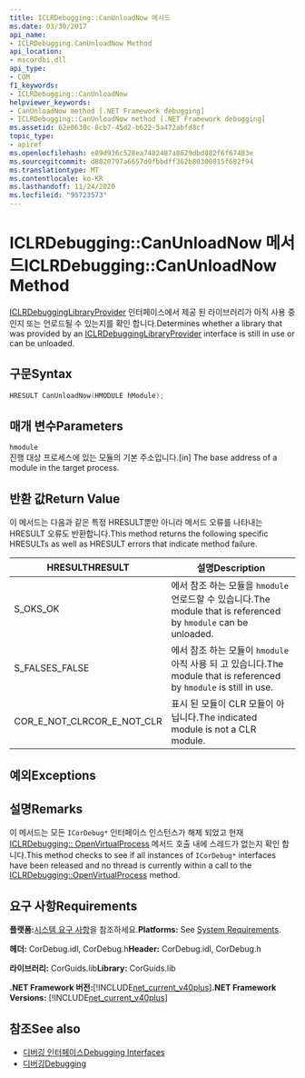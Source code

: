 ```yaml
---
title: ICLRDebugging::CanUnloadNow 메서드
ms.date: 03/30/2017
api_name:
- ICLRDebugging.CanUnloadNow Method
api_location:
- mscordbi.dll
api_type:
- COM
f1_keywords:
- ICLRDebugging::CanUnloadNow
helpviewer_keywords:
- CanUnloadNow method [.NET Framework debugging]
- ICLRDebugging::CanUnloadNow method [.NET Framework debugging]
ms.assetid: 62e0630c-8cb7-45d2-b622-5a472abfd8cf
topic_type:
- apiref
ms.openlocfilehash: e89d936c528ea7482487a8629dbd882f6f67483e
ms.sourcegitcommit: d8020797a6657d0fbbdff362b80300815f682f94
ms.translationtype: MT
ms.contentlocale: ko-KR
ms.lasthandoff: 11/24/2020
ms.locfileid: "95723573"
---
```

# <a name="iclrdebuggingcanunloadnow-method"></a><span data-ttu-id="69e68-102">ICLRDebugging::CanUnloadNow 메서드</span><span class="sxs-lookup"><span data-stu-id="69e68-102">ICLRDebugging::CanUnloadNow Method</span></span>

<span data-ttu-id="69e68-103">[ICLRDebuggingLibraryProvider](iclrdebugginglibraryprovider-interface.md) 인터페이스에서 제공 된 라이브러리가 아직 사용 중인지 또는 언로드될 수 있는지를 확인 합니다.</span><span class="sxs-lookup"><span data-stu-id="69e68-103">Determines whether a library that was provided by an [ICLRDebuggingLibraryProvider](iclrdebugginglibraryprovider-interface.md) interface is still in use or can be unloaded.</span></span>  
  
## <a name="syntax"></a><span data-ttu-id="69e68-104">구문</span><span class="sxs-lookup"><span data-stu-id="69e68-104">Syntax</span></span>  
  
```cpp  
HRESULT CanUnloadNow(HMODULE hModule);  
```  
  
## <a name="parameters"></a><span data-ttu-id="69e68-105">매개 변수</span><span class="sxs-lookup"><span data-stu-id="69e68-105">Parameters</span></span>  

 `hmodule`  
 <span data-ttu-id="69e68-106">진행 대상 프로세스에 있는 모듈의 기본 주소입니다.</span><span class="sxs-lookup"><span data-stu-id="69e68-106">[in] The base address of a module in the target process.</span></span>  
  
## <a name="return-value"></a><span data-ttu-id="69e68-107">반환 값</span><span class="sxs-lookup"><span data-stu-id="69e68-107">Return Value</span></span>  

 <span data-ttu-id="69e68-108">이 메서드는 다음과 같은 특정 HRESULT뿐만 아니라 메서드 오류를 나타내는 HRESULT 오류도 반환합니다.</span><span class="sxs-lookup"><span data-stu-id="69e68-108">This method returns the following specific HRESULTs as well as HRESULT errors that indicate method failure.</span></span>  
  
|<span data-ttu-id="69e68-109">HRESULT</span><span class="sxs-lookup"><span data-stu-id="69e68-109">HRESULT</span></span>|<span data-ttu-id="69e68-110">설명</span><span class="sxs-lookup"><span data-stu-id="69e68-110">Description</span></span>|  
|-------------|-----------------|  
|<span data-ttu-id="69e68-111">S_OK</span><span class="sxs-lookup"><span data-stu-id="69e68-111">S_OK</span></span>|<span data-ttu-id="69e68-112">에서 참조 하는 모듈을 `hmodule` 언로드할 수 있습니다.</span><span class="sxs-lookup"><span data-stu-id="69e68-112">The module that is referenced by `hmodule` can be unloaded.</span></span>|  
|<span data-ttu-id="69e68-113">S_FALSE</span><span class="sxs-lookup"><span data-stu-id="69e68-113">S_FALSE</span></span>|<span data-ttu-id="69e68-114">에서 참조 하는 모듈이 `hmodule` 아직 사용 되 고 있습니다.</span><span class="sxs-lookup"><span data-stu-id="69e68-114">The module that is referenced by `hmodule` is still in use.</span></span>|  
|<span data-ttu-id="69e68-115">COR_E_NOT_CLR</span><span class="sxs-lookup"><span data-stu-id="69e68-115">COR_E_NOT_CLR</span></span>|<span data-ttu-id="69e68-116">표시 된 모듈이 CLR 모듈이 아닙니다.</span><span class="sxs-lookup"><span data-stu-id="69e68-116">The indicated module is not a CLR module.</span></span>|  
  
## <a name="exceptions"></a><span data-ttu-id="69e68-117">예외</span><span class="sxs-lookup"><span data-stu-id="69e68-117">Exceptions</span></span>  
  
## <a name="remarks"></a><span data-ttu-id="69e68-118">설명</span><span class="sxs-lookup"><span data-stu-id="69e68-118">Remarks</span></span>  

 <span data-ttu-id="69e68-119">이 메서드는 모든 `ICorDebug*` 인터페이스 인스턴스가 해제 되었고 현재 [ICLRDebugging:: OpenVirtualProcess](iclrdebugging-openvirtualprocess-method.md) 메서드 호출 내에 스레드가 없는지 확인 합니다.</span><span class="sxs-lookup"><span data-stu-id="69e68-119">This method checks to see if all instances of `ICorDebug*` interfaces have been released and no thread is currently within a call to the [ICLRDebugging::OpenVirtualProcess](iclrdebugging-openvirtualprocess-method.md) method.</span></span>  
  
## <a name="requirements"></a><span data-ttu-id="69e68-120">요구 사항</span><span class="sxs-lookup"><span data-stu-id="69e68-120">Requirements</span></span>  

 <span data-ttu-id="69e68-121">**플랫폼:**[시스템 요구 사항](../../get-started/system-requirements.md)을 참조하세요.</span><span class="sxs-lookup"><span data-stu-id="69e68-121">**Platforms:** See [System Requirements](../../get-started/system-requirements.md).</span></span>  
  
 <span data-ttu-id="69e68-122">**헤더:** CorDebug.idl, CorDebug.h</span><span class="sxs-lookup"><span data-stu-id="69e68-122">**Header:** CorDebug.idl, CorDebug.h</span></span>  
  
 <span data-ttu-id="69e68-123">**라이브러리:** CorGuids.lib</span><span class="sxs-lookup"><span data-stu-id="69e68-123">**Library:** CorGuids.lib</span></span>  
  
 <span data-ttu-id="69e68-124">**.NET Framework 버전:**[!INCLUDE[net_current_v40plus](../../../../includes/net-current-v40plus-md.md)]</span><span class="sxs-lookup"><span data-stu-id="69e68-124">**.NET Framework Versions:** [!INCLUDE[net_current_v40plus](../../../../includes/net-current-v40plus-md.md)]</span></span>  
  
## <a name="see-also"></a><span data-ttu-id="69e68-125">참조</span><span class="sxs-lookup"><span data-stu-id="69e68-125">See also</span></span>

- [<span data-ttu-id="69e68-126">디버깅 인터페이스</span><span class="sxs-lookup"><span data-stu-id="69e68-126">Debugging Interfaces</span></span>](debugging-interfaces.md)
- [<span data-ttu-id="69e68-127">디버깅</span><span class="sxs-lookup"><span data-stu-id="69e68-127">Debugging</span></span>](index.md)
